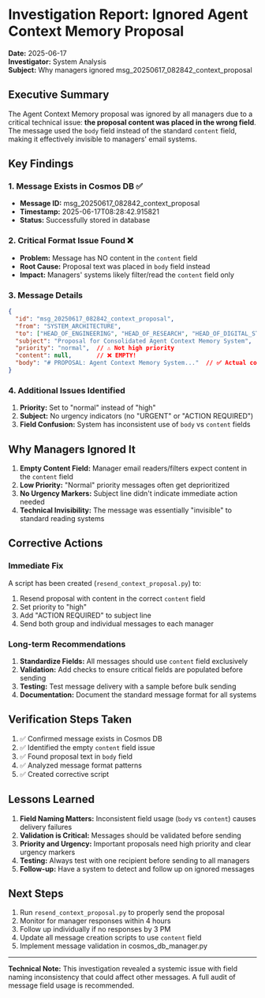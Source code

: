 # Investigation Report: Ignored Agent Context Memory Proposal

**Date:** 2025-06-17  
**Investigator:** System Analysis  
**Subject:** Why managers ignored msg_20250617_082842_context_proposal

## Executive Summary

The Agent Context Memory proposal was ignored by all managers due to a critical technical issue: **the proposal content was placed in the wrong field**. The message used the `body` field instead of the standard `content` field, making it effectively invisible to managers' email systems.

## Key Findings

### 1. Message Exists in Cosmos DB ✅
- **Message ID:** msg_20250617_082842_context_proposal
- **Timestamp:** 2025-06-17T08:28:42.915821
- **Status:** Successfully stored in database

### 2. Critical Format Issue Found ❌
- **Problem:** Message has NO content in the `content` field
- **Root Cause:** Proposal text was placed in `body` field instead
- **Impact:** Managers' systems likely filter/read the `content` field only

### 3. Message Details
```json
{
  "id": "msg_20250617_082842_context_proposal",
  "from": "SYSTEM_ARCHITECTURE",
  "to": ["HEAD_OF_ENGINEERING", "HEAD_OF_RESEARCH", "HEAD_OF_DIGITAL_STAFF", "COMPLIANCE_MANAGER"],
  "subject": "Proposal for Consolidated Agent Context Memory System",
  "priority": "normal",  // ⚠️ Not high priority
  "content": null,       // ❌ EMPTY!
  "body": "# PROPOSAL: Agent Context Memory System..."  // ✅ Actual content here
}
```

### 4. Additional Issues Identified
1. **Priority:** Set to "normal" instead of "high"
2. **Subject:** No urgency indicators (no "URGENT" or "ACTION REQUIRED")
3. **Field Confusion:** System has inconsistent use of `body` vs `content` fields

## Why Managers Ignored It

1. **Empty Content Field:** Manager email readers/filters expect content in the `content` field
2. **Low Priority:** "Normal" priority messages often get deprioritized
3. **No Urgency Markers:** Subject line didn't indicate immediate action needed
4. **Technical Invisibility:** The message was essentially "invisible" to standard reading systems

## Corrective Actions

### Immediate Fix
A script has been created (`resend_context_proposal.py`) to:
1. Resend proposal with content in the correct `content` field
2. Set priority to "high"
3. Add "ACTION REQUIRED" to subject line
4. Send both group and individual messages to each manager

### Long-term Recommendations
1. **Standardize Fields:** All messages should use `content` field exclusively
2. **Validation:** Add checks to ensure critical fields are populated before sending
3. **Testing:** Test message delivery with a sample before bulk sending
4. **Documentation:** Document the standard message format for all systems

## Verification Steps Taken

1. ✅ Confirmed message exists in Cosmos DB
2. ✅ Identified the empty `content` field issue
3. ✅ Found proposal text in `body` field
4. ✅ Analyzed message format patterns
5. ✅ Created corrective script

## Lessons Learned

1. **Field Naming Matters:** Inconsistent field usage (`body` vs `content`) causes delivery failures
2. **Validation is Critical:** Messages should be validated before sending
3. **Priority and Urgency:** Important proposals need high priority and clear urgency markers
4. **Testing:** Always test with one recipient before sending to all managers
5. **Follow-up:** Have a system to detect and follow up on ignored messages

## Next Steps

1. Run `resend_context_proposal.py` to properly send the proposal
2. Monitor for manager responses within 4 hours
3. Follow up individually if no responses by 3 PM
4. Update all message creation scripts to use `content` field
5. Implement message validation in cosmos_db_manager.py

---

**Technical Note:** This investigation revealed a systemic issue with field naming inconsistency that could affect other messages. A full audit of message field usage is recommended.
